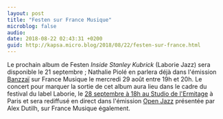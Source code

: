 ```yaml
---
layout: post
title: "Festen sur France Musique"
microblog: false
audio: 
date: 2018-08-22 02:43:31 +0200
guid: http://kapsa.micro.blog/2018/08/22/festen-sur-france.html
---
```

Le prochain album de Festen _Inside Stanley Kubrick_ (Laborie Jazz) sera disponible le 21 septembre ; Nathalie Piolé en parlera déjà dans l'émission [Banzzaï](https://www.francemusique.fr/emissions/banzzai/la-playlist-jazz-de-nathalie-piole-nancy-wilson-nicolas-moreaux-festen-tigran-hamasyan-and-more-64292) sur France Musique le mercredi 29 août entre 19h et 20h. 
Le concert pour marquer la sortie de cet album aura lieu dans le cadre du festival du label Laborie, le [28 septembre à 18h au Studio de l'Ermitage](http://www.studio-ermitage.com/index.php/agenda/date/festival-laborie---festen-18h) à Paris et sera rediffusé en direct dans l'émission [Open Jazz](https://www.francemusique.fr/emissions/open-jazz) présentée par Alex Dutilh, sur France Musique également.
